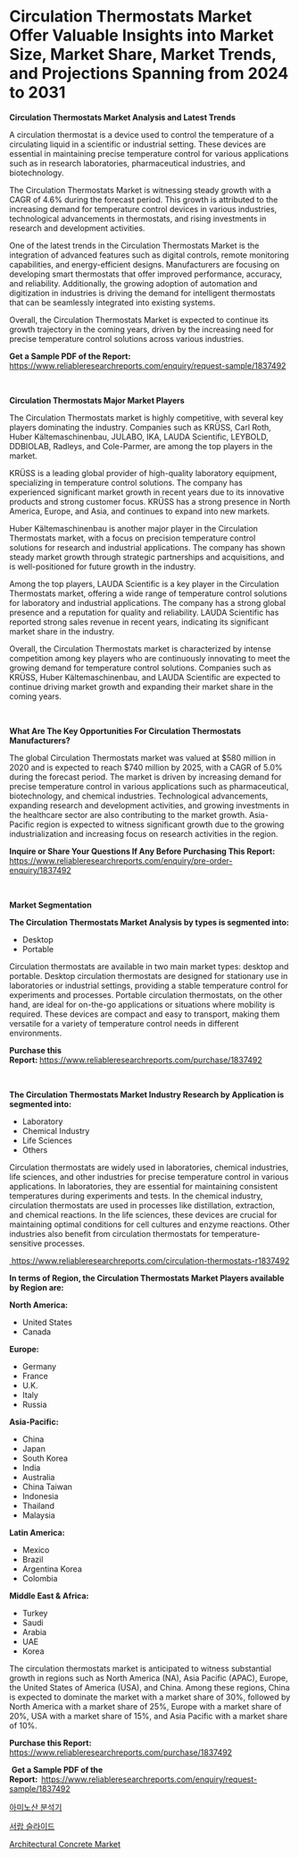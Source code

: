 <p><h1>Circulation Thermostats Market Offer Valuable Insights into Market Size, Market Share, Market Trends, and Projections Spanning from 2024 to 2031</h1></p><p><strong>Circulation Thermostats Market Analysis and Latest Trends</strong></p>
<p><p>A circulation thermostat is a device used to control the temperature of a circulating liquid in a scientific or industrial setting. These devices are essential in maintaining precise temperature control for various applications such as in research laboratories, pharmaceutical industries, and biotechnology.</p><p>The Circulation Thermostats Market is witnessing steady growth with a CAGR of 4.6% during the forecast period. This growth is attributed to the increasing demand for temperature control devices in various industries, technological advancements in thermostats, and rising investments in research and development activities.</p><p>One of the latest trends in the Circulation Thermostats Market is the integration of advanced features such as digital controls, remote monitoring capabilities, and energy-efficient designs. Manufacturers are focusing on developing smart thermostats that offer improved performance, accuracy, and reliability. Additionally, the growing adoption of automation and digitization in industries is driving the demand for intelligent thermostats that can be seamlessly integrated into existing systems.</p><p>Overall, the Circulation Thermostats Market is expected to continue its growth trajectory in the coming years, driven by the increasing need for precise temperature control solutions across various industries.</p></p>
<p><strong>Get a Sample PDF of the Report:&nbsp;</strong> <a href="https://www.reliableresearchreports.com/enquiry/request-sample/1837492">https://www.reliableresearchreports.com/enquiry/request-sample/1837492</a></p>
<p>&nbsp;</p>
<p><strong>Circulation Thermostats Major Market Players</strong></p>
<p><p>The Circulation Thermostats market is highly competitive, with several key players dominating the industry. Companies such as KRÜSS, Carl Roth, Huber Kältemaschinenbau, JULABO, IKA, LAUDA Scientific, LEYBOLD, DDBIOLAB, Radleys, and Cole-Parmer, are among the top players in the market.</p><p>KRÜSS is a leading global provider of high-quality laboratory equipment, specializing in temperature control solutions. The company has experienced significant market growth in recent years due to its innovative products and strong customer focus. KRÜSS has a strong presence in North America, Europe, and Asia, and continues to expand into new markets.</p><p>Huber Kältemaschinenbau is another major player in the Circulation Thermostats market, with a focus on precision temperature control solutions for research and industrial applications. The company has shown steady market growth through strategic partnerships and acquisitions, and is well-positioned for future growth in the industry.</p><p>Among the top players, LAUDA Scientific is a key player in the Circulation Thermostats market, offering a wide range of temperature control solutions for laboratory and industrial applications. The company has a strong global presence and a reputation for quality and reliability. LAUDA Scientific has reported strong sales revenue in recent years, indicating its significant market share in the industry.</p><p>Overall, the Circulation Thermostats market is characterized by intense competition among key players who are continuously innovating to meet the growing demand for temperature control solutions. Companies such as KRÜSS, Huber Kältemaschinenbau, and LAUDA Scientific are expected to continue driving market growth and expanding their market share in the coming years.</p></p>
<p>&nbsp;</p>
<p><strong>What Are The Key Opportunities For Circulation Thermostats Manufacturers?</strong></p>
<p><p>The global Circulation Thermostats market was valued at $580 million in 2020 and is expected to reach $740 million by 2025, with a CAGR of 5.0% during the forecast period. The market is driven by increasing demand for precise temperature control in various applications such as pharmaceutical, biotechnology, and chemical industries. Technological advancements, expanding research and development activities, and growing investments in the healthcare sector are also contributing to the market growth. Asia-Pacific region is expected to witness significant growth due to the growing industrialization and increasing focus on research activities in the region.</p></p>
<p><strong>Inquire or Share Your Questions If Any Before Purchasing This Report:</strong> <a href="https://www.reliableresearchreports.com/enquiry/pre-order-enquiry/1837492">https://www.reliableresearchreports.com/enquiry/pre-order-enquiry/1837492</a></p>
<p>&nbsp;</p>
<p><strong>Market Segmentation</strong></p>
<p><strong>The Circulation Thermostats Market Analysis by types is segmented into:</strong></p>
<p><ul><li>Desktop</li><li>Portable</li></ul></p>
<p><p>Circulation thermostats are available in two main market types: desktop and portable. Desktop circulation thermostats are designed for stationary use in laboratories or industrial settings, providing a stable temperature control for experiments and processes. Portable circulation thermostats, on the other hand, are ideal for on-the-go applications or situations where mobility is required. These devices are compact and easy to transport, making them versatile for a variety of temperature control needs in different environments.</p></p>
<p><strong>Purchase this Report:&nbsp;</strong><a href="https://www.reliableresearchreports.com/purchase/1837492">https://www.reliableresearchreports.com/purchase/1837492</a></p>
<p>&nbsp;</p>
<p><strong>The Circulation Thermostats Market Industry Research by Application is segmented into:</strong></p>
<p><ul><li>Laboratory</li><li>Chemical Industry</li><li>Life Sciences</li><li>Others</li></ul></p>
<p><p>Circulation thermostats are widely used in laboratories, chemical industries, life sciences, and other industries for precise temperature control in various applications. In laboratories, they are essential for maintaining consistent temperatures during experiments and tests. In the chemical industry, circulation thermostats are used in processes like distillation, extraction, and chemical reactions. In the life sciences, these devices are crucial for maintaining optimal conditions for cell cultures and enzyme reactions. Other industries also benefit from circulation thermostats for temperature-sensitive processes.</p></p>
<p><a href="https://www.reliableresearchreports.com/circulation-thermostats-r1837492">&nbsp;https://www.reliableresearchreports.com/circulation-thermostats-r1837492</a></p>
<p><strong>In terms of Region, the Circulation Thermostats Market Players available by Region are:</strong></p>
<p>
    <p> <strong> North America: </strong>
        <ul>
            <li>United States</li>
            <li>Canada</li>
        </ul>
        </p> 
    <p> <strong> Europe: </strong>
        <ul>
            <li>Germany</li>
            <li>France</li>
            <li>U.K.</li>
            <li>Italy</li>
            <li>Russia</li>
        </ul>
        </p> 
    <p> <strong> Asia-Pacific: </strong>
        <ul>
            <li>China</li>
            <li>Japan</li>
            <li>South Korea</li>
            <li>India</li>
            <li>Australia</li>
            <li>China Taiwan</li>
            <li>Indonesia</li>
            <li>Thailand</li>
            <li>Malaysia</li>
        </ul>
        </p> 
    <p> <strong> Latin America: </strong>
        <ul>
            <li>Mexico</li>
            <li>Brazil</li>
            <li>Argentina Korea</li>
            <li>Colombia</li>
        </ul>
        </p> 
    <p> <strong> Middle East & Africa: </strong>
        <ul>
            <li>Turkey</li>
            <li>Saudi</li>
            <li>Arabia</li>
            <li>UAE</li>
            <li>Korea</li>
        </ul>
    </p>
    </p>
<p><p>The circulation thermostats market is anticipated to witness substantial growth in regions such as North America (NA), Asia Pacific (APAC), Europe, the United States of America (USA), and China. Among these regions, China is expected to dominate the market with a market share of 30%, followed by North America with a market share of 25%, Europe with a market share of 20%, USA with a market share of 15%, and Asia Pacific with a market share of 10%.</p></p>
<p><strong>Purchase this Report: </strong><a href="https://www.reliableresearchreports.com/purchase/1837492">https://www.reliableresearchreports.com/purchase/1837492</a></p>
<p>&nbsp;<strong>Get a Sample PDF of the Report:&nbsp;&nbsp;</strong><a href="https://www.reliableresearchreports.com/enquiry/request-sample/1837492">https://www.reliableresearchreports.com/enquiry/request-sample/1837492</a></p>
<p><strong></strong></p>
<p><p><a href="https://medium.com/@beaublock13/%EC%95%84%EB%AF%B8%EB%85%B8%EC%82%B0-%EB%B6%84%EC%84%9D%EA%B8%B0-%EC%8B%9C%EC%9E%A5-2031%EB%85%84%EA%B9%8C%EC%A7%80%EC%9D%98-%EA%B8%B0%ED%9B%84-%EC%98%88%EC%B8%A1-%EB%B0%8F-%EA%B2%BD%EC%9F%81-%EB%B6%84%EC%84%9D-c2909f43b42c">아미노산 분석기</a></p><p><a href="https://medium.com/@dessierohan2023/%EC%84%9C%EB%9E%8D-%EC%8A%AC%EB%9D%BC%EC%9D%B4%EB%93%9C-%EC%8B%9C%EC%9E%A5-%EC%A0%84%EB%A7%9D-%EC%82%B0%EC%97%85-%EA%B0%9C%EC%9A%94-%EB%B0%8F-%EC%98%88%EC%B8%A1-2024%EB%85%84%EB%B6%80%ED%84%B0-2031%EB%85%84%EA%B9%8C%EC%A7%80-54da934cc5c2">서랍 슬라이드</a></p><p><a href="https://acidic-farm-354.notion.site/Architectural-Concrete-Market-Competitive-Analysis-Market-Trends-and-Forecast-to-2031-1ca62f3fee9f4b2ab255e113999c2dcf">Architectural Concrete Market</a></p></p>